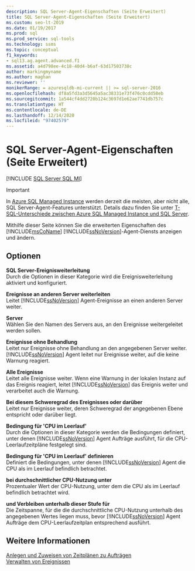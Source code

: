 ```yaml
---
description: SQL Server-Agent-Eigenschaften (Seite Erweitert)
title: SQL Server-Agent-Eigenschaften (Seite Erweitert)
ms.custom: seo-lt-2019
ms.date: 01/19/2017
ms.prod: sql
ms.prod_service: sql-tools
ms.technology: ssms
ms.topic: conceptual
f1_keywords:
- sql13.ag.agent.advanced.f1
ms.assetid: a4d798ee-4c18-40d4-b6af-63d17503738c
author: markingmyname
ms.author: maghan
ms.reviewer: ''
monikerRange: = azuresqldb-mi-current || >= sql-server-2016
ms.openlocfilehash: df8a5fd3a3d5645a5ac38331e73f476c0cdd58eb
ms.sourcegitcommit: 1a544cf4dd2720b124c3697d1e62ae7741db757c
ms.translationtype: HT
ms.contentlocale: de-DE
ms.lasthandoff: 12/14/2020
ms.locfileid: "97402579"
---
```

# <a name="sql-server-agent-properties-advanced-page"></a>SQL Server-Agent-Eigenschaften (Seite Erweitert)
[!INCLUDE [SQL Server SQL MI](../../includes/applies-to-version/sql-asdbmi.md)]

> [!IMPORTANT]  
> In [Azure SQL Managed Instance](/azure/sql-database/sql-database-managed-instance) werden derzeit die meisten, aber nicht alle, SQL Server-Agent-Features unterstützt. Details dazu finden Sie unter [T-SQL-Unterschiede zwischen Azure SQL Managed Instance und SQL Server](/azure/sql-database/sql-database-managed-instance-transact-sql-information#sql-server-agent).

Mithilfe dieser Seite können Sie die erweiterten Eigenschaften des [!INCLUDE[msCoName](../../includes/msconame_md.md)] [!INCLUDE[ssNoVersion](../../includes/ssnoversion-md.md)]-Agent-Diensts anzeigen und ändern.  
  
## <a name="options"></a>Optionen  
**SQL Server-Ereignisweiterleitung**  
Durch die Optionen in dieser Kategorie wird die Ereignisweiterleitung aktiviert und konfiguriert.  
  
**Ereignisse an anderen Server weiterleiten**  
Leitet [!INCLUDE[ssNoVersion](../../includes/ssnoversion-md.md)] Agent-Ereignisse an einen anderen Server weiter.  
  
**Server**  
Wählen Sie den Namen des Servers aus, an den Ereignisse weitergeleitet werden sollen.  
  
**Ereignisse ohne Behandlung**  
Leitet nur Ereignisse ohne Behandlung an den angegebenen Server weiter. [!INCLUDE[ssNoVersion](../../includes/ssnoversion-md.md)] Agent leitet nur Ereignisse weiter, auf die keine Warnung reagiert.  
  
**Alle Ereignisse**  
Leitet alle Ereignisse weiter. Wenn eine Warnung in der lokalen Instanz auf das Ereignis reagiert, leitet [!INCLUDE[ssNoVersion](../../includes/ssnoversion-md.md)] das Ereignis weiter und verarbeitet auch die Warnung.  
  
**Bei diesem Schweregrad des Ereignisses oder darüber**  
Leitet nur Ereignisse weiter, deren Schweregrad der angegebenen Ebene entspricht oder darüber liegt.  
  
**Bedingung für 'CPU im Leerlauf'**  
Durch die Optionen in dieser Kategorie werden die Bedingungen definiert, unter denen [!INCLUDE[ssNoVersion](../../includes/ssnoversion-md.md)] Agent Aufträge ausführt, für die CPU-Leerlaufzeitpläne festgelegt sind.  
  
**Bedingung für 'CPU im Leerlauf' definieren**  
Definiert die Bedingungen, unter denen [!INCLUDE[ssNoVersion](../../includes/ssnoversion-md.md)] Agent die CPU als im Leerlauf befindlich betrachtet.  
  
**bei durchschnittlicher CPU-Nutzung unter**  
Prozentualer Wert der CPU-Nutzung, unter dem die CPU als im Leerlauf befindlich betrachtet wird.  
  
**und Verbleiben unterhalb dieser Stufe für**  
Die Zeitspanne, für die die durchschnittliche CPU-Nutzung unterhalb des angegebenen Wertes liegen muss, bevor [!INCLUDE[ssNoVersion](../../includes/ssnoversion-md.md)] Agent Aufträge dem CPU-Leerlaufzeitplan entsprechend ausführt.  
  
## <a name="see-also"></a>Weitere Informationen  
[Anlegen und Zuweisen von Zeitplänen zu Aufträgen](../../ssms/agent/create-and-attach-schedules-to-jobs.md)  
[Verwalten von Ereignissen](../../ssms/agent/manage-events.md)  
